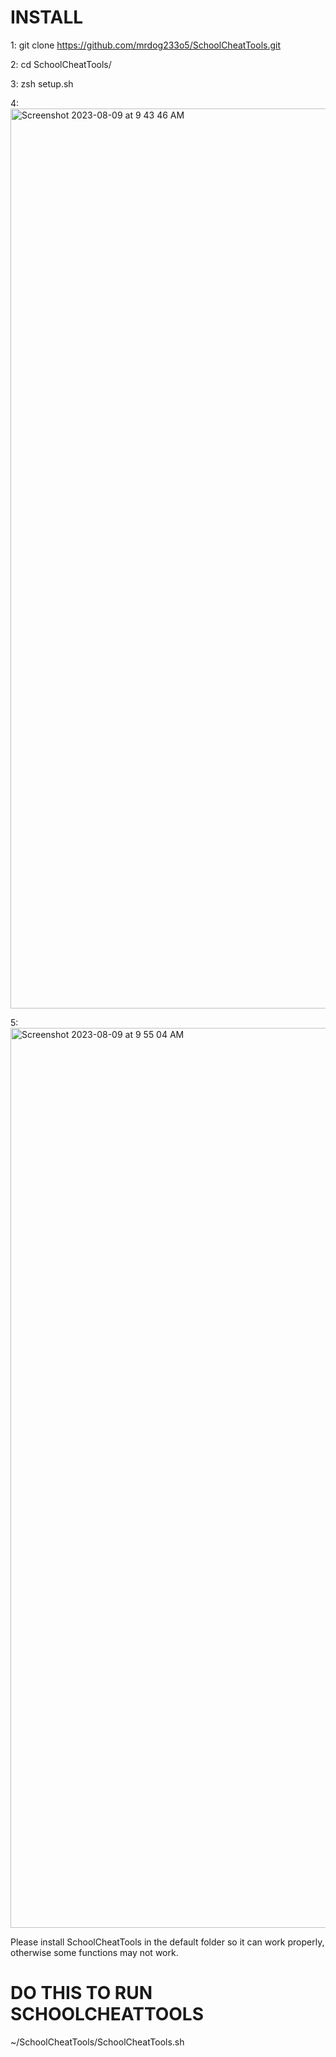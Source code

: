 INSTALL
=
1: git clone https://github.com/mrdog233o5/SchoolCheatTools.git

2: cd SchoolCheatTools/

3: zsh setup.sh

4: <img width="1440" alt="Screenshot 2023-08-09 at 9 43 46 AM" src="https://github.com/mrdog233o5/SchoolCheatTools/assets/103615501/7cf4fedd-3777-41a4-b58e-c480b7556ab5">

5: <img width="1440" alt="Screenshot 2023-08-09 at 9 55 04 AM" src="https://github.com/mrdog233o5/SchoolCheatTools/assets/103615501/0640c400-23e1-4bdf-b0f2-ddc5e94f2cc7">

Please install SchoolCheatTools in the default folder so it can work properly, otherwise some functions may not work.

DO THIS TO RUN SCHOOLCHEATTOOLS
=

~/SchoolCheatTools/SchoolCheatTools.sh
